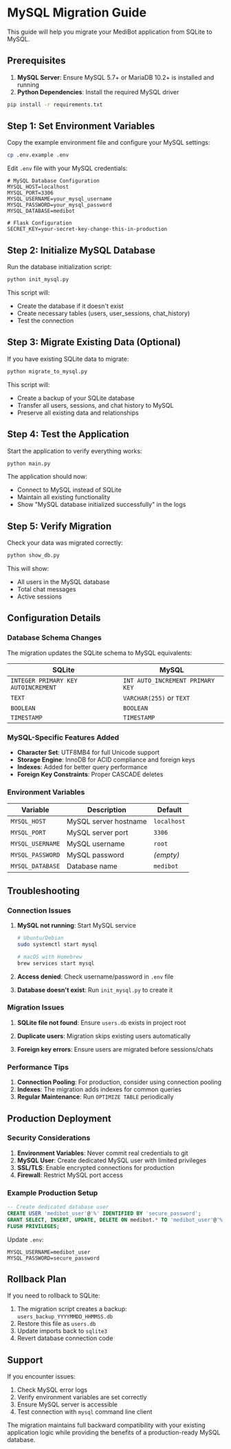 # MySQL Migration Guide

This guide will help you migrate your MediBot application from SQLite to MySQL.

## Prerequisites

1. **MySQL Server**: Ensure MySQL 5.7+ or MariaDB 10.2+ is installed and running
2. **Python Dependencies**: Install the required MySQL driver

```bash
pip install -r requirements.txt
```

## Step 1: Set Environment Variables

Copy the example environment file and configure your MySQL settings:

```bash
cp .env.example .env
```

Edit `.env` file with your MySQL credentials:

```env
# MySQL Database Configuration
MYSQL_HOST=localhost
MYSQL_PORT=3306
MYSQL_USERNAME=your_mysql_username
MYSQL_PASSWORD=your_mysql_password
MYSQL_DATABASE=medibot

# Flask Configuration
SECRET_KEY=your-secret-key-change-this-in-production
```

## Step 2: Initialize MySQL Database

Run the database initialization script:

```bash
python init_mysql.py
```

This script will:
- Create the database if it doesn't exist
- Create necessary tables (users, user_sessions, chat_history)
- Test the connection

## Step 3: Migrate Existing Data (Optional)

If you have existing SQLite data to migrate:

```bash
python migrate_to_mysql.py
```

This script will:
- Create a backup of your SQLite database
- Transfer all users, sessions, and chat history to MySQL
- Preserve all existing data and relationships

## Step 4: Test the Application

Start the application to verify everything works:

```bash
python main.py
```

The application should now:
- Connect to MySQL instead of SQLite
- Maintain all existing functionality
- Show "MySQL database initialized successfully" in the logs

## Step 5: Verify Migration

Check your data was migrated correctly:

```bash
python show_db.py
```

This will show:
- All users in the MySQL database
- Total chat messages
- Active sessions

## Configuration Details

### Database Schema Changes

The migration updates the SQLite schema to MySQL equivalents:

| SQLite | MySQL |
|--------|-------|
| `INTEGER PRIMARY KEY AUTOINCREMENT` | `INT AUTO_INCREMENT PRIMARY KEY` |
| `TEXT` | `VARCHAR(255)` or `TEXT` |
| `BOOLEAN` | `BOOLEAN` |
| `TIMESTAMP` | `TIMESTAMP` |

### MySQL-Specific Features Added

- **Character Set**: UTF8MB4 for full Unicode support
- **Storage Engine**: InnoDB for ACID compliance and foreign keys
- **Indexes**: Added for better query performance
- **Foreign Key Constraints**: Proper CASCADE deletes

### Environment Variables

| Variable | Description | Default |
|----------|-------------|---------|
| `MYSQL_HOST` | MySQL server hostname | `localhost` |
| `MYSQL_PORT` | MySQL server port | `3306` |
| `MYSQL_USERNAME` | MySQL username | `root` |
| `MYSQL_PASSWORD` | MySQL password | _(empty)_ |
| `MYSQL_DATABASE` | Database name | `medibot` |

## Troubleshooting

### Connection Issues

1. **MySQL not running**: Start MySQL service
   ```bash
   # Ubuntu/Debian
   sudo systemctl start mysql
   
   # macOS with Homebrew
   brew services start mysql
   ```

2. **Access denied**: Check username/password in `.env` file

3. **Database doesn't exist**: Run `init_mysql.py` to create it

### Migration Issues

1. **SQLite file not found**: Ensure `users.db` exists in project root

2. **Duplicate users**: Migration skips existing users automatically

3. **Foreign key errors**: Ensure users are migrated before sessions/chats

### Performance Tips

1. **Connection Pooling**: For production, consider using connection pooling
2. **Indexes**: The migration adds indexes for common queries
3. **Regular Maintenance**: Run `OPTIMIZE TABLE` periodically

## Production Deployment

### Security Considerations

1. **Environment Variables**: Never commit real credentials to git
2. **MySQL User**: Create dedicated MySQL user with limited privileges
3. **SSL/TLS**: Enable encrypted connections for production
4. **Firewall**: Restrict MySQL port access

### Example Production Setup

```sql
-- Create dedicated database user
CREATE USER 'medibot_user'@'%' IDENTIFIED BY 'secure_password';
GRANT SELECT, INSERT, UPDATE, DELETE ON medibot.* TO 'medibot_user'@'%';
FLUSH PRIVILEGES;
```

Update `.env`:
```env
MYSQL_USERNAME=medibot_user
MYSQL_PASSWORD=secure_password
```

## Rollback Plan

If you need to rollback to SQLite:

1. The migration script creates a backup: `users_backup_YYYYMMDD_HHMMSS.db`
2. Restore this file as `users.db`
3. Update imports back to `sqlite3`
4. Revert database connection code

## Support

If you encounter issues:

1. Check MySQL error logs
2. Verify environment variables are set correctly
3. Ensure MySQL server is accessible
4. Test connection with `mysql` command line client

The migration maintains full backward compatibility with your existing application logic while providing the benefits of a production-ready MySQL database.